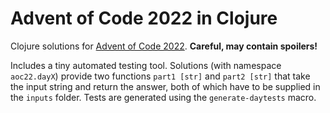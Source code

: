 # Advent of Code 2022 in Clojure

Clojure solutions for [Advent of Code 2022](https://adventofcode.com/2022/). **Careful, may contain spoilers!**

Includes a tiny automated testing tool. Solutions (with namespace `aoc22.dayX`) provide two functions `part1 [str]` and `part2 [str]` that take the input string and return the answer, both of which have to be supplied in the `inputs` folder. Tests are generated using the `generate-daytests` macro.

